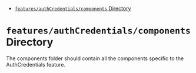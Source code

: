 <!-- START doctoc generated TOC please keep comment here to allow auto update -->
<!-- DON'T EDIT THIS SECTION, INSTEAD RE-RUN doctoc TO UPDATE -->

- [`features/authCredentials/components` Directory](#featuresauthcredentialscomponents-directory)

<!-- END doctoc generated TOC please keep comment here to allow auto update -->

# `features/authCredentials/components` Directory

The components folder should contain all the components specific to the AuthCredentials feature.
